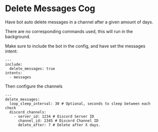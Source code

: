 # Delete Messages Cog

Have bot auto delete messages in a channel after a given amount of days.

There are no corresponding commands used, this will run in the background.


Make sure to include the bot in the config, and have set the messages intent:
```
---
include:
  delete_messages: true
intents:
  - messages
```

Then configure the channels

```
---
delete_messages:
  loop_sleep_interval: 30 # Optional, seconds to sleep between each check
  discord_channels:
    - server_id: 1234 # Discord Server ID
      channel_id: 2345 # Discord Channel ID
      delete_after: 7 # Delete after X days.
```
